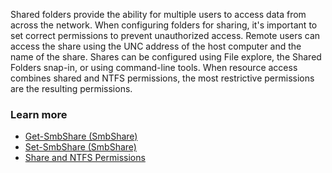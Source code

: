 Shared folders provide the ability for multiple users to access data from across the network. When configuring folders for sharing, it's important to set correct permissions to prevent unauthorized access. Remote users can access the share using the UNC address of the host computer and the name of the share. Shares can be configured using File explore, the Shared Folders snap-in, or using command-line tools. When resource access combines shared and NTFS permissions, the most restrictive permissions are the resulting permissions.

### Learn more

 -  [Get-SmbShare (SmbShare)](/powershell/module/smbshare/get-smbshare?view=winserver2012r2-ps&amp;redirectedfrom=MSDN)
 -  [Set-SmbShare (SmbShare)](/powershell/module/smbshare/set-smbshare?view=winserver2012r2-ps)
 -  [Share and NTFS Permissions](/iis/web-hosting/configuring-servers-in-the-windows-web-platform/configuring-share-and-ntfs-permissions)
